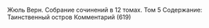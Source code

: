 <!--2025-02-16 12:38:32-->
Жюль Верн. Собрание сочинений в 12 томах. Том 5
Содержание:
Таинственный остров
Комментарий (619)
